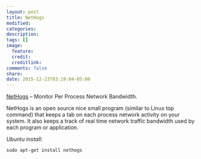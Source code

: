 ```yaml
---
layout: post
title: NetHogs
modified:
categories:
description:
tags: []
image:
  feature:
  credit:
  creditlink:
comments: false
share:
date: 2015-12-23T03:19:04-05:00
---
```


[NetHogs](http://nethogs.sourceforge.net/) – Monitor Per Process Network Bandwidth.

NetHogs is an open source nice small program (similar to Linux top command) that keeps a tab on each process network activity on your system. It also keeps a track of real time network traffic bandwidth used by each program or application.

*Ubuntu install*:

```
sudo apt-get install nethogs
```
